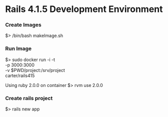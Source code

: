 Rails 4.1.5 Development Environment
===================================

### Create Images

$> /bin/bash makeImage.sh

### Run Image

$> sudo docker run -i -t \
        -p 3000:3000 \
        -v $PWD/project:/srv/project \
        carter/rails415

Using ruby 2.0.0 on container
$> rvm use 2.0.0

### Create rails project

$> rails new app

